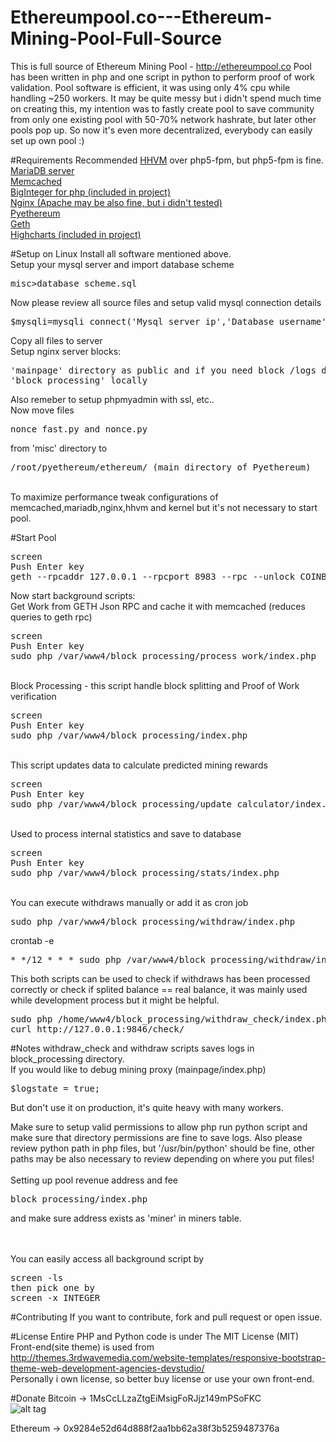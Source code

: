# Ethereumpool.co---Ethereum-Mining-Pool-Full-Source
This is full source of Ethereum Mining Pool - http://ethereumpool.co Pool has been written in php and one script in python to perform proof of work validation. Pool software is efficient, it was using only 4% cpu while handling ~250 workers. It may be quite messy but i didn't spend much time on creating this, my intention was to fastly create pool to save community from only one existing pool with 50-70% network hashrate, but later other pools pop up. So now it's even more decentralized, everybody can easily set up own pool :)

#Requirements
Recommended <a href="https://github.com/facebook/hhvmHHVM" target="_blank">HHVM</a> over php5-fpm, but php5-fpm is fine.<br>
<a href="https://mariadb.org" target="_blank">MariaDB server</a><br>
<a href="http://memcached.org" target="_blank">Memcached</a><br>
<a href="https://github.com/phpseclib/phpseclib/blob/master/phpseclib/Math/BigInteger.php" target="_blank">BigInteger for php (included in project)</a><br>
<a href="http://nginx.org" target="_blank">Nginx (Apache may be also fine, but i didn't tested)</a><br>
<a href="https://github.com/ethereum/pyethereum" target="_blank">Pyethereum</a><br>
<a href="https://github.com/ethereum/go-ethereum" target="_blank">Geth</a><br>
<a href="http://www.highcharts.com" target="_blank">Highcharts (included in project)</a><br>
 


#Setup on Linux
Install all software mentioned above.<br>
Setup your mysql server and import database scheme <pre>misc>database_scheme.sql</pre>
Now please review all source files and setup valid mysql connection details
<pre>$mysqli=mysqli_connect('Mysql_server_ip','Database_username','Database_password','Database_name') or die("Database Error");</pre>
Copy all files to server<br>
Setup nginx server blocks:
<pre>'mainpage' directory as public and if you need block /logs directory
'block_processing' locally
</pre>
Also remeber to setup phpmyadmin with ssl, etc..<br>
Now move files <pre>nonce_fast.py and nonce.py</pre> from 'misc' directory to <pre>/root/pyethereum/ethereum/ (main directory of Pyethereum)</pre><br>
To maximize performance tweak configurations of memcached,mariadb,nginx,hhvm and kernel but it's not necessary to start pool.<br>

#Start Pool
<pre>screen<br>Push Enter key<br>geth --rpcaddr 127.0.0.1 --rpcport 8983 --rpc --unlock COINBASE_ADDRESS</pre>

Now start background scripts:<br>
Get Work from GETH Json RPC and cache it with memcached (reduces queries to geth rpc)
<pre>screen<br>Push Enter key<br>sudo php /var/www4/block_processing/process_work/index.php</pre>
<br>Block Processing - this script handle block splitting and Proof of Work verification
<pre>screen<br>Push Enter key<br>sudo php /var/www4/block_processing/index.php</pre>
<br>This script updates data to calculate predicted mining rewards
<pre>screen<br>Push Enter key<br>sudo php /var/www4/block_processing/update_calculator/index.php</pre>
<br>Used to process internal statistics and save to database
<pre>screen<br>Push Enter key<br>sudo php /var/www4/block_processing/stats/index.php</pre>

<br>
You can execute withdraws manually or add it as cron job
<pre>sudo php /var/www4/block_processing/withdraw/index.php</pre>

crontab -e
<pre>* */12 * * * sudo php /var/www4/block_processing/withdraw/index.php</pre>

This both scripts can be used to check if withdraws has been processed correctly or check if splited balance == real balance, it was mainly used while development process but it might be helpful.
<pre>
sudo php /home/www4/block_processing/withdraw_check/index.php
curl http://127.0.0.1:9846/check/</pre>

#Notes
withdraw_check and withdraw scripts saves logs in block_processing directory.<br>
If you would like to debug mining proxy (mainpage/index.php)
<pre>$logstate = true;</pre>
But don't use it on production, it's quite heavy with many workers.<br>

Make sure to setup valid permissions to allow php run python script and make sure that directory permissions are fine to save logs.
Also please review python path in php files, but '/usr/bin/python' should be fine, other paths may be also necessary to review depending on where you put files!<br>
<br>
Setting up pool revenue address and fee<br>
<pre>block_processing/index.php</pre> and make sure address exists as 'miner' in miners table.

<br><br>
You can easily access all background script by
<pre>
screen -ls<br>then pick one by<br>screen -x INTEGER</pre>

#Contributing
If you want to contribute, fork and pull request or open issue.


#License
Entire PHP and Python code is under The MIT License (MIT)<br>
Front-end(site theme) is used from http://themes.3rdwavemedia.com/website-templates/responsive-bootstrap-theme-web-development-agencies-devstudio/<br>
Personally i own license, so better buy license or use your own front-end.

#Donate
Bitcoin -> 1MsCcLLzaZtgEiMsigFoRJjz149mPSoFKC<br>
![alt tag](http://s16.postimg.org/xbne92mdx/image.png)<br>

Ethereum -> 0x9284e52d64d888f2aa1bb62a38f3b5259487376a
